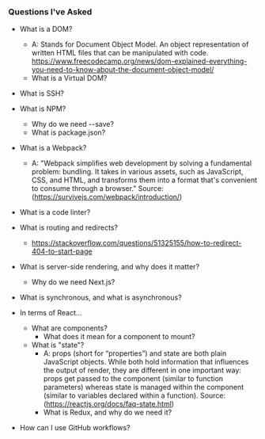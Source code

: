 ### Questions I've Asked

- What is a DOM?
  - A: Stands for Document Object Model. An object representation of written HTML files that can be manipulated with code.
  https://www.freecodecamp.org/news/dom-explained-everything-you-need-to-know-about-the-document-object-model/
  - What is a Virtual DOM?

- What is SSH?

- What is NPM?
  - Why do we need --save?
  - What is package.json?

- What is a Webpack?
  - A: "Webpack simplifies web development by solving a fundamental problem: bundling. It takes in various assets, such as JavaScript, CSS, and HTML, and transforms them into a format that's convenient to consume through a browser." Source: (https://survivejs.com/webpack/introduction/)

- What is a code linter?

- What is routing and redirects?
  - https://stackoverflow.com/questions/51325155/how-to-redirect-404-to-start-page

- What is server-side rendering, and why does it matter?
  - Why do we need Next.js?

- What is synchronous, and what is asynchronous?

- In terms of React...
  - What are components?
    - What does it mean for a component to mount?
  - What is "state"?
    - A: props (short for “properties”) and state are both plain JavaScript objects. While both hold information that influences the output of render, they are different in one important way: props get passed to the component (similar to function parameters) whereas state is managed within the component (similar to variables declared within a function). Source: (https://reactjs.org/docs/faq-state.html)
    - What is Redux, and why do we need it?

- How can I use GitHub workflows?